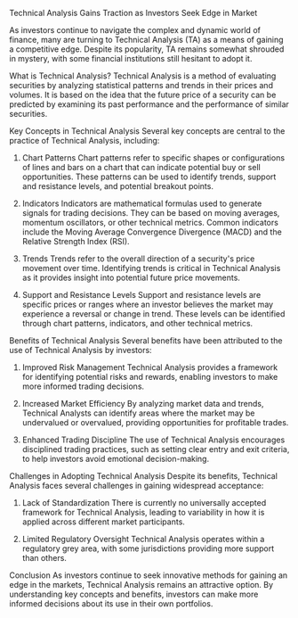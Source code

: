 Technical Analysis Gains Traction as Investors Seek Edge in Market

As investors continue to navigate the complex and dynamic world of finance, many are turning to Technical Analysis (TA) as a means of gaining a competitive edge. Despite its popularity, TA remains somewhat shrouded in mystery, with some financial institutions still hesitant to adopt it.

What is Technical Analysis?
Technical Analysis is a method of evaluating securities by analyzing statistical patterns and trends in their prices and volumes. It is based on the idea that the future price of a security can be predicted by examining its past performance and the performance of similar securities.

Key Concepts in Technical Analysis
Several key concepts are central to the practice of Technical Analysis, including:

1. Chart Patterns
Chart patterns refer to specific shapes or configurations of lines and bars on a chart that can indicate potential buy or sell opportunities. These patterns can be used to identify trends, support and resistance levels, and potential breakout points.

2. Indicators
Indicators are mathematical formulas used to generate signals for trading decisions. They can be based on moving averages, momentum oscillators, or other technical metrics. Common indicators include the Moving Average Convergence Divergence (MACD) and the Relative Strength Index (RSI).

3. Trends
Trends refer to the overall direction of a security's price movement over time. Identifying trends is critical in Technical Analysis as it provides insight into potential future price movements.

4. Support and Resistance Levels
Support and resistance levels are specific prices or ranges where an investor believes the market may experience a reversal or change in trend. These levels can be identified through chart patterns, indicators, and other technical metrics.

Benefits of Technical Analysis
Several benefits have been attributed to the use of Technical Analysis by investors:

1. Improved Risk Management
Technical Analysis provides a framework for identifying potential risks and rewards, enabling investors to make more informed trading decisions.

2. Increased Market Efficiency
By analyzing market data and trends, Technical Analysts can identify areas where the market may be undervalued or overvalued, providing opportunities for profitable trades.

3. Enhanced Trading Discipline
The use of Technical Analysis encourages disciplined trading practices, such as setting clear entry and exit criteria, to help investors avoid emotional decision-making.

Challenges in Adopting Technical Analysis
Despite its benefits, Technical Analysis faces several challenges in gaining widespread acceptance:

1. Lack of Standardization
There is currently no universally accepted framework for Technical Analysis, leading to variability in how it is applied across different market participants.

2. Limited Regulatory Oversight
Technical Analysis operates within a regulatory grey area, with some jurisdictions providing more support than others.

Conclusion
As investors continue to seek innovative methods for gaining an edge in the markets, Technical Analysis remains an attractive option. By understanding key concepts and benefits, investors can make more informed decisions about its use in their own portfolios.